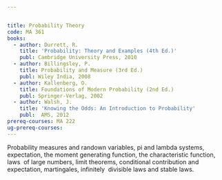```yaml
---


title: Probability Theory
code: MA 361
books: 
  - author: Durrett, R.
    title: 'Probability: Theory and Examples (4th Ed.)'
    publ: Cambridge University Press, 2010
  - author: Billingsley, P. 
    title: Probability and Measure (3rd Ed.)
    publ: Wiley India, 2008
  - author: Kallenberg, O. 
    title: Foundations of Modern Probability (2nd Ed.)
    publ: Springer-Verlag, 2002
  - author: Walsh, J.
    title: 'Knowing the Odds: An Introduction to Probability'
    publ:  AMS, 2012
prereq-courses: MA 222
ug-prereq-courses: 
---
```




Probability measures and randown variables, pi and  lambda systems,
expectation, the moment generating function, the characteristic function, laws 
of large numbers, limit theorems, conditional contribution and expectation,
martingales, infinitely 
divisible laws and stable laws.

